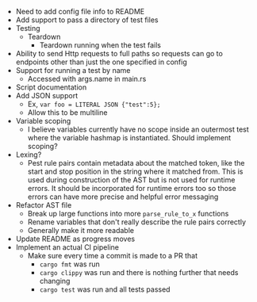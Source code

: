 - Need to add config file info to README
- Add support to pass a directory of test files
- Testing
  - Teardown
    - Teardown running when the test fails
- Ability to send Http requests to full paths so requests can go to endpoints
  other than just the one specified in config
- Support for running a test by name
  - Accessed with args.name in main.rs
- Script documentation
- Add JSON support
  - Ex, `var foo = LITERAL JSON {"test":5};`
  - Allow this to be multiline
- Variable scoping
  - I believe variables currently have no scope inside an outermost test where
    the variable hashmap is instantiated. Should implement scoping?
- Lexing?
  - Pest rule pairs contain metadata about the matched token, like the
    start and stop position in the string where it matched from. This is
    used during construction of the AST but is not used for runtime errors.
    It should be incorporated for runtime errors too so those errors can
    have more precise and helpful error messaging
- Refactor AST file
  - Break up large functions into more `parse_rule_to_x` functions
  - Rename variables that don't really describe the rule pairs correctly
  - Generally make it more readable
- Update README as progress moves
- Implement an actual CI pipeline
  - Make sure every time a commit is made to a PR that
    - `cargo fmt` was run
    - `cargo clippy` was run and there is nothing further that needs changing
    - `cargo test` was run and all tests passed
